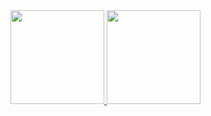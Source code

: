 <div>
  <a href="https://github.com/eduardo-nedel">
  <img height="150em" src="https://github-readme-stats.vercel.app/api?username=eduardo-nedel&show_icons=true&theme=jolly&include_all_commits=true&count_private=true&hide=stars&role=owner,collaborator"/>
  <img height="150em" src="https://github-readme-stats-eduardo-nedel.vercel.app/api/top-langs/?username=eduardo-nedel&layout=compact&include_all_commits=true&count_private=true&theme=jolly&langs_count=10"/>
</div>
